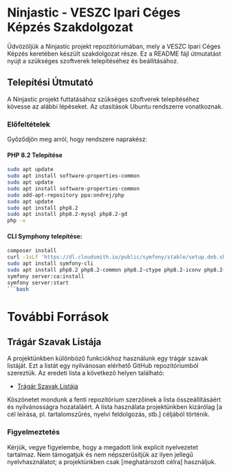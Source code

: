 # Ninjastic - VESZC Ipari Céges Képzés Szakdolgozat

Üdvözöljük a Ninjastic projekt repozitóriumában, mely a VESZC Ipari Céges Képzés keretében készült szakdolgozat része. Ez a README fájl útmutatást nyújt a szükséges szoftverek telepítéséhez és beállításához.

## Telepítési Útmutató

A Ninjastic projekt futtatásához szükséges szoftverek telepítéséhez kövesse az alábbi lépéseket. Az utasítások Ubuntu rendszerre vonatkoznak.

### Előfeltételek

Győződjön meg arról, hogy rendszere naprakész:

#### PHP 8.2 Telepítése

```bash
sudo apt update
sudo apt install software-properties-common
sudo apt update
sudo apt install software-properties-common
sudo add-apt-repository ppa:ondrej/php
sudo apt update
sudo apt install php8.2
sudo apt install php8.2-mysql php8.2-gd
php -v
```

#### CLI Symphony telepítése:

````bash
composer install
curl -1sLf 'https://dl.cloudsmith.io/public/symfony/stable/setup.deb.sh' | sudo -E bash
sudo apt install symfony-cli
sudo apt install php8.2 php8.2-common php8.2-ctype php8.2-iconv php8.2-simplexml php8.2-tokenizer php8.2-mbstring php8.2-mysql php8.2-intl libnss3-tools php8.2-xdebug
symfony server:ca:install
symfony server:start
```bash
````

# További Források

## Trágár Szavak Listája

A projektünkben különböző funkciókhoz használunk egy trágár szavak listáját. Ezt a listát egy nyilvánosan elérhető GitHub repozitóriumból szereztük. Az eredeti lista a következő helyen található:

- [Trágár Szavak Listája](https://github.com/stifolder/kretainsult/blob/master/src/assets/dirtywords.xml)

Köszönetet mondunk a fenti repozitórium szerzőinek a lista összeállításáért és nyilvánosságra hozataláért. A lista használata projektünkben kizárólag [a cél leírása, pl. tartalomszűrés, nyelvi feldolgozás, stb.] céljából történik.

### Figyelmeztetés

Kérjük, vegye figyelembe, hogy a megadott link explicit nyelvezetet tartalmaz. Nem támogatjuk és nem népszerűsítjük az ilyen jellegű nyelvhasználatot; a projektünkben csak [meghatározott célra] használjuk.
